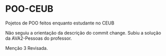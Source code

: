 # POO-CEUB
Pojetos de POO feitos enquanto estudante no CEUB

Não seguiu a orientação da descrição do commit change.
Subiu a solução da AVA2-Pessoas do professor.

Menção 3 Revisada.
